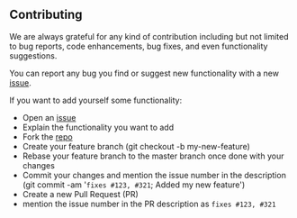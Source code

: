 ## Contributing

We are always grateful for any kind of contribution including but not limited to bug reports, code enhancements, bug fixes, and even functionality suggestions.

You can report any bug you find or suggest new functionality with a new [issue](https://github.com/cve-search/CveXplore/issues).

If you want to add yourself some functionality:

- Open an [issue](https://github.com/cve-search/CveXplore/issues)
- Explain the functionality you want to add
- Fork the [repo](https://github.com/cve-search/CveXplore/)
- Create your feature branch (git checkout -b my-new-feature)
- Rebase your feature branch to the master branch once done with your changes
- Commit your changes and mention the issue number in the description (git commit -am '`fixes #123, #321`; Added my new feature')
- Create a new Pull Request (PR)
- mention the issue number in the PR description as `fixes #123, #321`
